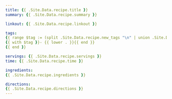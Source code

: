 ```yaml
---
title: {{ .Site.Data.recipe.title }}
summary: {{ .Site.Data.recipe.summary }}

linkout: {{ .Site.Data.recipe.linkout }}

tags:
{{ range $tag := (split .Site.Data.recipe.new_tags "\n" | union .Site.Data.recipe.existing_tags | uniq) -}}
{{ with $tag }}- {{ lower . }}{{ end }}
{{ end }}

servings: {{ .Site.Data.recipe.servings }}
time: {{ .Site.Data.recipe.time }}

ingredients:
{{ .Site.Data.recipe.ingredients }}

directions:
{{ .Site.Data.recipe.directions }}
---
```


